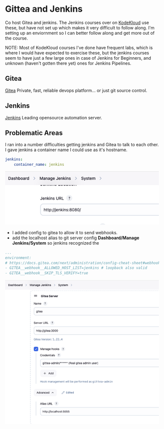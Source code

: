 # Gittea and Jenkins
Co host Gitea and jenkins.  The Jenkins courses over on [KodeKloud](https://learn.kodekloud.com/) use these, but have not set up which makes it very difficult to follow along. I'm setting up an enviornment so I can better follow along and get more out of the course.

NOTE: Most of KodeKloud courses I've done have frequent labs, which is where I would have expected to exercise these, but the jenkins courses seem to have just a few large ones in case of Jenkins for Beginners, and unknown (haven't gotten there yet) ones for Jenkins Pipelines.

## Gitea
[Gitea](https://about.gitea.com/)
Private, fast, reliable devops platform... or just git source control.

## Jenkins
[Jenkins](https://www.jenkins.io/)
Leading opensource automation server.

## Problematic Areas
I ran into a number  difficulties getting jenkins and Gitea to talk to each other.
I gave jenkins a container name I could use as it's hostname.
```yaml
jenkins:
    container_name: jenkins
```
![jenkins-url](images/jenkins-url.png)
 * I added config to gitea to allow it to send webhooks.
 * add the localhost alias to git server config **Dashboard/Manage Jenkins/System** so jenkins recognized the 
```yaml
...
environment:
# https://docs.gitea.com/next/administration/config-cheat-sheet#webhook-webhook
- GITEA__webhook__ALLOWED_HOST_LIST=jenkins # loopback also valid
- GITEA__webhook__SKIP_TLS_VERIFY=true
```
![gitea-config](images/gitea-config.png)